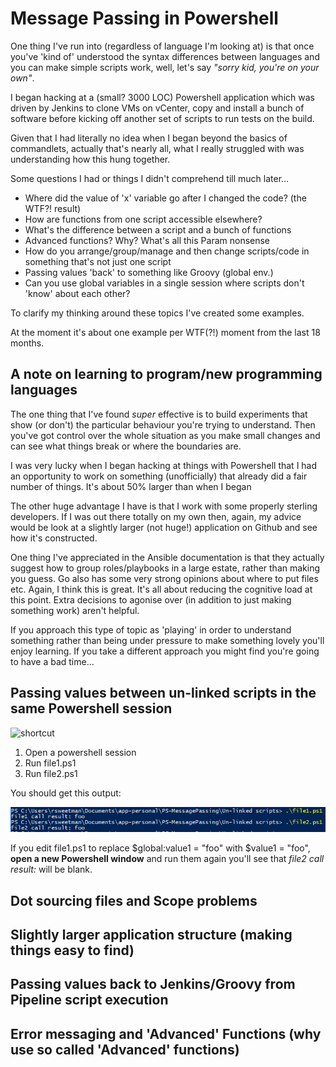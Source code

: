 # Message Passing in Powershell
One thing I've run into (regardless of language I'm looking at) is that once you've 'kind of' understood the syntax differences between languages and you can make simple scripts work, well, let's say _"sorry kid, you're on your own"_. 

I began hacking at a (small? 3000 LOC) Powershell application which was driven by Jenkins to clone VMs on vCenter, copy and install a bunch of software before kicking off another set of scripts to run tests on the build. 

Given that I had literally no idea when I began beyond the basics of commandlets, actually that's nearly all, what I really struggled with was understanding how this hung together. 

Some questions I had or things I didn't comprehend till much later...

* Where did the value of 'x' variable go after I changed the code? (the WTF?! result)
* How are functions from one script accessible elsewhere?
* What's the difference between a script and a bunch of functions
* Advanced functions? Why? What's all this Param nonsense
* How do you arrange/group/manage and then change scripts/code in something that's not just one script
* Passing values 'back' to something like Groovy (global env.)
* Can you use global variables in a single session where scripts don't 'know' about each other?

To clarify my thinking around these topics I've created some examples.

At the moment it's about one example per WTF(?!) moment from the last 18 months.

## A note on learning to program/new programming languages
The one thing that I've found _super_ effective is to build experiments that show (or don't) the particular behaviour you're trying to understand. Then you've got control over the whole situation as you make small changes and can see what things break or where the boundaries are. 

I was very lucky when I began hacking at things with Powershell that I had an opportunity to work on something (unofficially) that already did a fair number of things. It's about 50% larger than when I began

The other huge advantage I have is that I work with some properly sterling developers. If I was out there totally on my own then, again, my advice would be look at a slightly larger (not huge!) application on Github and see how it's constructed. 

One thing I've appreciated in the Ansible documentation is that they actually suggest how to group roles/playbooks in a large estate, rather than making you guess. Go also has some very strong opinions about where to put files etc. Again, I think this is great. It's all about reducing the cognitive load at this point. Extra decisions to agonise over (in addition to just making something work) aren't helpful.

If you approach this type of topic as 'playing' in order to understand something rather than being under pressure to make something lovely you'll enjoy learning. If you take a different approach you might find you're going to have a bad time...

## Passing values between un-linked scripts in the same Powershell session
![shortcut](/Un-linked%20scripts) 

1. Open a powershell session
2. Run file1.ps1
3. Run file2.ps1

You should get this output:

![alt text](/Un-linked%20scripts/un-linked%20scripts.png)

If you edit file1.ps1 to replace $global:value1 = "foo" with $value1 = "foo", **open a new Powershell window** and run them again you'll see that _file2 call result:_ will be blank.

## Dot sourcing files and Scope problems

## Slightly larger application structure (making things easy to find)

## Passing values back to Jenkins/Groovy from Pipeline script execution

## Error messaging and 'Advanced' Functions (why use so called 'Advanced' functions)

<!-- 
TODO: Return values... How this actually works
TODO: Is there a way to 'diagram' this better?
TODO: Entry and Exit points as a way of explaining this stuff better?
-->
